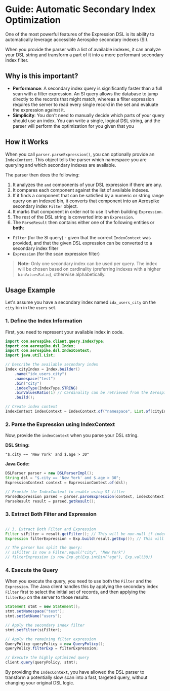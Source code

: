 # Guide: Automatic Secondary Index Optimization

One of the most powerful features of the Expression DSL is its ability to automatically leverage accessible Aerospike secondary indexes (SI).

When you provide the parser with a list of available indexes, it can analyze your DSL string and transform a part of it into a more performant secondary index filter.

## Why is this important?

*   **Performance**: A secondary index query is significantly faster than a full scan with a filter expression. An SI query allows the database to jump directly to the records that might match, whereas a filter expression requires the server to read every single record in the set and evaluate the expression against it.
*   **Simplicity**: You don't need to manually decide which parts of your query should use an index. You can write a single, logical DSL string, and the parser will perform the optimization for you given that you 

## How it Works

When you call `parser.parseExpression()`, you can optionally provide an `IndexContext`. This object tells the parser which namespace you are querying and which secondary indexes are available.

The parser then does the following:
1.  It analyzes the `and` components of your DSL expression if there are any.
2.  It compares each component against the list of available indexes.
3.  If it finds a component that can be satisfied by a numeric or string range query on an indexed bin, it converts that component into an Aerospike secondary index `Filter` object.
4.  It marks that component in order not to use it when building `Expression`.
5.  The rest of the DSL string is converted into an `Expression`.
6.  The `ParseResult` then contains either one of the following entities or **both**:
* `Filter` (for the SI query) - given that the correct `IndexContext` was provided, and that the given DSL expression can be converted to a secondary index filter
* `Expression` (for the scan expression filter)

> **Note:** Only one secondary index can be used per query. The index will be chosen based on cardinality (preferring indexes with a higher `binValuesRatio`), otherwise alphabetically.

## Usage Example

Let's assume you have a secondary index named `idx_users_city` on the `city` bin in the `users` set.

### 1. Define the Index Information

First, you need to represent your available index in code.

```java
import com.aerospike.client.query.IndexType;
import com.aerospike.dsl.Index;
import com.aerospike.dsl.IndexContext;
import java.util.List;

// Describe the available secondary index
Index cityIndex = Index.builder()
    .name("idx_users_city")
    .namespace("test")
    .bin("city")
    .indexType(IndexType.STRING)
    .binValuesRatio(1) // Cardinality can be retrieved from the Aerospike DB or set manually
    .build();

// Create index context
IndexContext indexContext = IndexContext.of("namespace", List.of(cityIndex));
```

### 2. Parse the Expression using IndexContext

Now, provide the `indexContext` when you parse your DSL string.

**DSL String:**
```
"$.city == 'New York' and $.age > 30"
```

**Java Code:**
```java
DSLParser parser = new DSLParserImpl();
String dsl = "$.city == 'New York' and $.age > 30";
ExpressionContext context = ExpressionContext.of(dsl);

// Provide the IndexContext to enable using SI filter
ParsedExpression parsed = parser.parseExpression(context, indexContext);
ParseResult result = parsed.getResult();
```

### 3. Extract Both Filter and Expression
```java

// 3. Extract Both Filter and Expression
Filter siFilter = result.getFilter(); // This will be non-null if indexes are correct and DSL string input allows building SI filter, like in this example
Expression filterExpression = Exp.build(result.getExp()); // This will contain the scan expression filter

// The parser has split the query:
// siFilter is now a Filter.equal("city", "New York")
// filterExpression is now Exp.gt(Exp.intBin("age"), Exp.val(30))
```
### 4. Execute the Query

When you execute the query, you need to use both the `Filter` and the `Expression`. The Java client handles this by applying the secondary index `Filter` first to select the initial set of records, and then applying the `filterExp` on the server to those results.

```java
Statement stmt = new Statement();
stmt.setNamespace("test");
stmt.setSetName("users");

// Apply the secondary index filter
stmt.setFilter(siFilter);

// Apply the remaining filter expression
QueryPolicy queryPolicy = new QueryPolicy();
queryPolicy.filterExp = filterExpression;

// Execute the highly optimized query
client.query(queryPolicy, stmt);
```

By providing the `IndexContext`, you have allowed the DSL parser to transform a potentially slow scan into a fast, targeted query, without changing your original DSL logic.